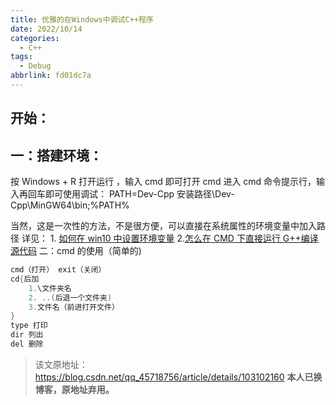 ```yaml
---
title: 优雅的在Windows中调试C++程序
date: 2022/10/14
categories:
  - C++
tags:
  - Debug
abbrlink: fd01dc7a
---
```



## 开始：

## 一：搭建环境：

按 Windows + R 打开运行 ，输入 cmd 即可打开 cmd
进入 cmd 命令提示行，输入再回车即可使用调试：
PATH=Dev-Cpp 安装路径\Dev-Cpp\MinGW64\bin;%PATH%

当然，这是一次性的方法，不是很方便，可以直接在系统属性的环境变量中加入路径
详见： 1. [如何在 win10 中设置环境变量](https://baijiahao.baidu.com/s?id=1652502091402613426&wfr=spider&for=pc) 2.[怎么在 CMD 下直接运行 G++编译源代码](https://zhidao.baidu.com/question/488013928.html)
二：cmd 的使用（简单的)

```cpp
cmd（打开） exit（关闭）
cd{后加
	1.\文件夹名
	2. ..(后退一个文件夹)
	3.文件名（前进打开文件）
}
type 打印
dir 列出
del 删除
```

> 该文原地址：https://blog.csdn.net/qq_45718756/article/details/103102160
> **本人已换博客，原地址弃用。**
